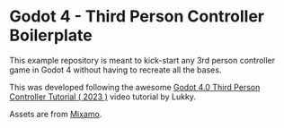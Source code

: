 # Godot 4 - Third Person Controller Boilerplate

This example repository is meant to kick-start any 3rd person controller game in Godot 4 without having to recreate all the bases.

This was developed following the awesome [Godot 4.0 Third Person Controller Tutorial ( 2023 )](https://www.youtube.com/watch?v=EP5AYllgHy8) video tutorial by Lukky.

Assets are from [Mixamo](https://www.mixamo.com/#/).
